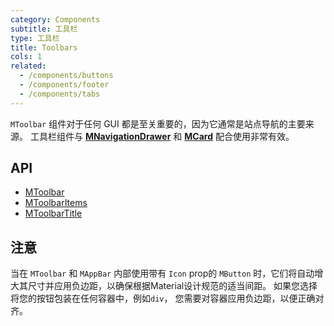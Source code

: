 ```yaml
---
category: Components
subtitle: 工具栏
type: 工具栏
title: Toolbars
cols: 1
related:
  - /components/buttons
  - /components/footer
  - /components/tabs
---
```


`MToolbar` 组件对于任何 GUI 都是至关重要的，因为它通常是站点导航的主要来源。 工具栏组件与 [**MNavigationDrawer**](/components/navigation-drawers) 和 [**MCard**](/components/cards) 配合使用非常有效。

## API

- [MToolbar](/api/MToolbar)
- [MToolbarItems](/api/MToolbarItems)
- [MToolbarTitle](/api/MToolbarTitle)

## 注意

<!--alert:warning-->
当在 `MToolbar` 和 `MAppBar` 内部使用带有 `Icon` prop的 `MButton` 时，它们将自动增大其尺寸并应用负边距，以确保根据Material设计规范的适当间距。
如果您选择将您的按钮包装在任何容器中，例如`div`， 您需要对容器应用负边距，以便正确对齐。
<!--/alert:warning-->